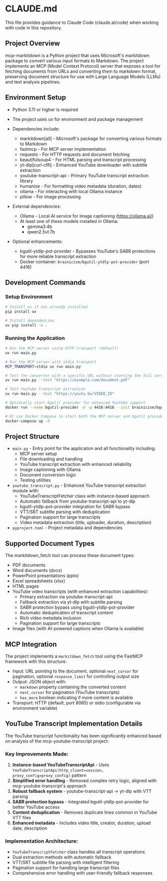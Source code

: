 # CLAUDE.md

This file provides guidance to Claude Code (claude.ai/code) when working with code in this repository.

## Project Overview

mcp-markitdown is a Python project that uses Microsoft's markitdown package to convert various input formats to Markdown. The project implements an MCP (Model Context Protocol) server that exposes a tool for fetching documents from URLs and converting them to markdown format, preserving document structure for use with Large Language Models (LLMs) and text analysis pipelines.

## Environment Setup

- Python 3.11 or higher is required
- The project uses uv for environment and package management
- Dependencies include:
  - markitdown[all] - Microsoft's package for converting various formats to Markdown
  - fastmcp - For MCP server implementation
  - requests - For HTTP requests and document fetching
  - beautifulsoup4 - For HTML parsing and transcript processing
  - yt-dlp[curl-cffi] - Enhanced YouTube downloader with subtitle extraction
  - youtube-transcript-api - Primary YouTube transcript extraction library
  - humanize - For formatting video metadata (duration, dates)
  - ollama - For interacting with local Ollama instance
  - pillow - For image processing

- External dependencies:
  - Ollama - Local AI service for image captioning (https://ollama.ai/)
  - At least one of these models installed in Ollama:
    - gemma3:4b
    - qwen2.5vl:7b

- Optional enhancements:
  - bgutil-ytdlp-pot-provider - Bypasses YouTube's SABR protections for more reliable transcript extraction
  - Docker container: `brainicism/bgutil-ytdlp-pot-provider` (port 4416)

## Development Commands

### Setup Environment

```bash
# Install uv if not already installed
pip install uv

# Install dependencies
uv pip install -e .
```

### Running the Application

```bash
# Run the MCP server using HTTP transport (default)
uv run main.py

# Run the MCP server with stdio transport
MCP_TRANSPORT=stdio uv run main.py

# Test the converter with a specific URL without starting the full server
uv run main.py --test "https://example.com/document.pdf"

# Test YouTube transcript extraction
uv run main.py --test "https://youtu.be/VIDEO_ID"

# Optionally start bgutil provider for enhanced YouTube support
docker run --name bgutil-provider -d -p 4416:4416 --init brainicism/bgutil-ytdlp-pot-provider

# Or use Docker Compose to start both the MCP server and bgutil provider
docker-compose up -d
```

## Project Structure

- `main.py` - Entry point for the application and all functionality including:
  - MCP server setup
  - File downloading and handling
  - YouTube transcript extraction with enhanced reliability
  - Image captioning with Ollama
  - Document conversion logic
  - Testing utilities
- `youtube_transcript.py` - Enhanced YouTube transcript extraction module with:
  - YouTubeTranscriptFetcher class with instance-based approach
  - Automatic fallback from youtube-transcript-api to yt-dlp
  - bgutil-ytdlp-pot-provider integration for SABR bypass
  - VTT/SRT subtitle parsing with deduplication
  - Pagination support for large transcripts
  - Video metadata extraction (title, uploader, duration, description)
- `pyproject.toml` - Project metadata and dependencies

## Supported Document Types

The markitdown_fetch tool can process these document types:
- PDF documents
- Word documents (docx)
- PowerPoint presentations (pptx)
- Excel spreadsheets (xlsx)
- HTML pages
- YouTube video transcripts (with enhanced extraction capabilities):
  - Primary extraction via youtube-transcript-api
  - Fallback extraction via yt-dlp with subtitle parsing
  - SABR protection bypass using bgutil-ytdlp-pot-provider
  - Automatic deduplication of transcript content
  - Rich video metadata inclusion
  - Pagination support for large transcripts
- Image files (with AI-powered captions when Ollama is available)

## MCP Integration

The project implements a `markitdown_fetch` tool using the FastMCP framework with this structure:
- Input: URL pointing to the document, optional `next_cursor` for pagination, optional `response_limit` for controlling output size
- Output: JSON object with:
  - `markdown` property containing the converted content
  - `next_cursor` for pagination (YouTube transcripts)
  - `has_more` boolean indicating if more content is available
- Transport: HTTP (default, port 8085) or stdio (configurable via environment variable)

## YouTube Transcript Implementation Details

The YouTube transcript functionality has been significantly enhanced based on analysis of the mcp-youtube-transcript project:

### Key Improvements Made:
1. **Instance-based YouTubeTranscriptApi** - Uses `YouTubeTranscriptApi(http_client=session, proxy_config=proxy_config)` pattern
2. **Simplified error handling** - Removed complex retry logic, aligned with mcp-youtube-transcript's approach
3. **Robust fallback system** - youtube-transcript-api → yt-dlp with VTT parsing
4. **SABR protection bypass** - Integrated bgutil-ytdlp-pot-provider for better YouTube access
5. **Content deduplication** - Removes duplicate lines common in YouTube VTT files
6. **Enhanced metadata** - Includes video title, creator, duration, upload date, description

### Implementation Architecture:
- `YouTubeTranscriptFetcher` class handles all transcript operations
- Dual extraction methods with automatic fallback
- VTT/SRT subtitle file parsing with intelligent filtering
- Pagination support for handling large transcript files
- Comprehensive error handling with user-friendly fallback responses